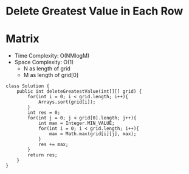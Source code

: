 # Delete Greatest Value in Each Row

# Matrix

- Time Complexity: O(NMlogM)
- Space Complexity: O(1)
  - N as length of grid
  - M as length of grid[0]

```
class Solution {
    public int deleteGreatestValue(int[][] grid) {
        for(int i = 0; i < grid.length; i++){
            Arrays.sort(grid[i]);
        }
        int res = 0;
        for(int j = 0; j < grid[0].length; j++){
            int max = Integer.MIN_VALUE;
            for(int i = 0; i < grid.length; i++){
                max = Math.max(grid[i][j], max);
            }
            res += max;
        }
        return res;
    }
}
```
